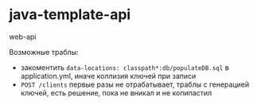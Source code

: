 # java-template-api
web-api

Возможные траблы:
- закоментить `data-locations: classpath*:db/populateDB.sql` в application.yml, иначе коллизия ключей при записи
- `POST /clients` первые разы не отрабатывает, траблы с генерацией ключей, есть решение,  пока не вникал и не копипастил